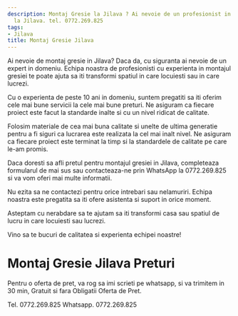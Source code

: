 ```yaml
---
description: Montaj Gresie la Jilava ? Ai nevoie de un profesionist in Montaj Gresie
  la Jilava. tel. 0772.269.825
tags:
- Jilava
title: Montaj Gresie Jilava
---
```



Ai nevoie de montaj gresie in Jilava? Daca da, cu siguranta ai nevoie de un expert in domeniu. Echipa noastra de profesionisti cu experienta in montajul gresiei te poate ajuta sa iti transformi spatiul in care locuiesti sau in care lucrezi. 

Cu o experienta de peste 10 ani in domeniu, suntem pregatiti sa iti oferim cele mai bune servicii la cele mai bune preturi. Ne asiguram ca fiecare proiect este facut la standarde inalte si cu un nivel ridicat de calitate. 

Folosim materiale de cea mai buna calitate si unelte de ultima generatie pentru a fi siguri ca lucrarea este realizata la cel mai inalt nivel. Ne asiguram ca fiecare proiect este terminat la timp si la standardele de calitate pe care le-am promis. 

Daca doresti sa afli pretul pentru montajul gresiei in Jilava, completeaza formularul de mai sus sau contacteaza-ne prin WhatsApp la 0772.269.825 si va vom oferi mai multe informatii. 

Nu ezita sa ne contactezi pentru orice intrebari sau nelamuriri. Echipa noastra este pregatita sa iti ofere asistenta si suport in orice moment. 

Asteptam cu nerabdare sa te ajutam sa iti transformi casa sau spatiul de lucru in care locuiesti sau lucrezi. 

Vino sa te bucuri de calitatea si experienta echipei noastre!

# Montaj Gresie Jilava Preturi
Pentru o oferta de pret, va rog sa imi scrieti pe whatsapp, si va trimitem in 30 min, Gratuit si fara Obligatii Oferta de Pret.

Tel. 0772.269.825
Whatsapp. 0772.269.825